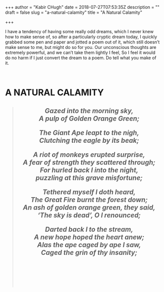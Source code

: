 +++
author = "Kabir CHugh"
date = 2018-07-27T07:53:35Z
description = ""
draft = false
slug = "a-natural-calamity"
title = "A Natural Calamity"

+++


<p>I have a tendency of having some really odd dreams, which I never knew how to make sense of, so after a particularly cryptic dream today, I quickly grabbed some pen and paper and jotted a poem out of it, which still doesn&#8217;t make sense to me, but might do so for you. Our unconscious thoughts are extremely powerful, and we can&#8217;t take them lightly I feel, So I feel it would do no harm if I just convert the dream to a poem. Do tell what you make of it.</p>
<p>&nbsp;</p>
<h1>A NATURAL CALAMITY</h1>
<p style="text-align:center;">
<blockquote>
<h2 style="text-align:center;"><strong><em>Gazed into the morning sky,<br />
A pulp of Golden Orange Green;</p>
<p>The Giant Ape leapt to the nigh,<br />
Clutching the eagle by its beak;</em></strong><strong><em></p>
<p>A riot of monkeys erupted surprise,<br />
A fear of strength they scattered through;<br />
For hurled back I into the night,<br />
puzzling at this grave misfortune;</p>
<p>Tethered myself I doth heard,<br />
The Great Fire burnt the forest down;<br />
An ash of golden orange green, they said,<br />
&#8216;The sky is dead&#8217;, O I renounced;</p>
<p>Darted back I to the stream,<br />
A new hope hoped the heart anew;<br />
Alas the ape caged by ape I saw,<br />
Caged the grin of thy insanity;</em></strong></h2>
<p>&nbsp;</p>
<p>&nbsp;</p>
<p>&nbsp;</p></blockquote>



